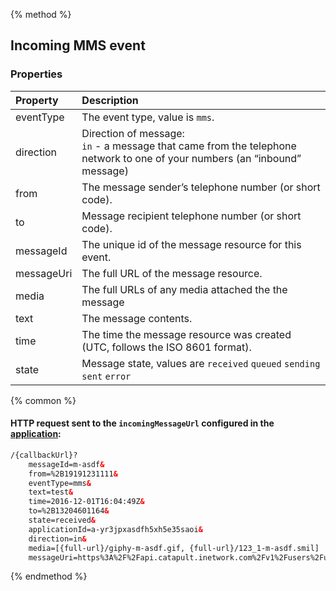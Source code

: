 {% method %}
## Incoming MMS event

### Properties
| Property   | Description                                                                                                                                                                                                                                   |
|:-----------|:----------------------------------------------------------------------------------------------------------------------------------------------------------------------------------------------------------------------------------------------|
| eventType  | The event type, value is `mms`.                                                                                                                                                                                                               |
| direction  | Direction of message: <br> `in` - a message that came from the telephone network to one of your numbers (an “inbound” message) |
| from       | The message sender’s telephone number (or short code).                                                                                                                                                                                        |
| to         | Message recipient telephone number (or short code).                                                                                                                                                                                           |
| messageId  | The unique id of the message resource for this event.                                                                                                                                                                                         |
| messageUri | The full URL of the message resource.                                                                                                                                                                                                         |
| media | The full URLs of any media attached the the message
| text       | The message contents.                                                                                                                                                                                                                         |
| time       | The time the message resource was created (UTC, follows the ISO 8601 format).                                                                                                                                                                 |
| state      | Message state, values are `received` `queued` `sending` `sent` `error`                                                                                                                                                                        |

{% common %}
#### HTTP request sent to the <code class="get">incomingMessageUrl</code>  configured in the [application](../methods/applications/applications.md):

```html
/{callbackUrl}?
	messageId=m-asdf&
	from=%2B19191231111&
	eventType=mms&
	text=test&
	time=2016-12-01T16:04:49Z&
	to=%2B13204601164&
	state=received&
	applicationId=a-yr3jpxasdfh5xh5e35saoi&
	direction=in&
	media=[{full-url}/giphy-m-asdf.gif, {full-url}/123_1-m-asdf.smil]
	messageUri=https%3A%2F%2Fapi.catapult.inetwork.com%2Fv1%2Fusers%2Fu-123%2Fmessages%2Fm-asdf
```

{% endmethod %}
